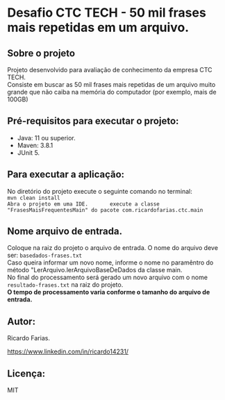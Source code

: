 # Desafio CTC TECH - 50 mil frases mais repetidas em um arquivo.


## Sobre o projeto

Projeto desenvolvido para avaliação de conhecimento da empresa CTC TECH.   
Consiste em buscar as 50 mil frases mais repetidas de um arquivo muito grande que não caiba na memória do computador (por exemplo, mais de 100GB)

## Pré-requisitos para executar o projeto:

* Java: 11 ou superior.
* Maven: 3.8.1
* JUnit 5.

## Para executar a aplicação:

No diretório do projeto execute o seguinte comando no terminal:  
`mvn clean install`   
`
Abra o projeto em uma IDE.      
execute a classe "FrasesMaisFrequentesMain" do pacote com.ricardofarias.ctc.main   `


## Nome arquivo de entrada.

Coloque na raiz do projeto o arquivo de entrada. O nome do arquivo deve ser:  `basedados-frases.txt`      
Caso queira informar um novo nome, informe o nome no paramêntro do método "LerArquivo.lerArquivoBaseDeDados da classe main.      
No final do processamento será gerado um novo arquivo com o nome `resultado-frases.txt` na raiz do projeto.   
**O tempo de processamento varia conforme o tamanho do arquivo de entrada.**
## Autor:

Ricardo Farias.

https://www.linkedin.com/in/ricardo14231/

## Licença:

MIT

